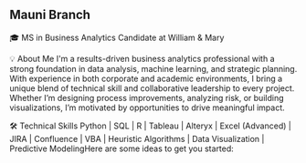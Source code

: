 ## Mauni Branch


🎓 MS in Business Analytics Candidate at William & Mary

💡 About Me
I'm a results-driven business analytics professional with a strong foundation in data analysis, machine learning, and strategic planning. With experience in both corporate and academic environments, I bring a unique blend of technical skill and collaborative leadership to every project. Whether I’m designing process improvements, analyzing risk, or building visualizations, I’m motivated by opportunities to drive meaningful impact.

🛠 Technical Skills
Python | SQL | R | Tableau | Alteryx | Excel (Advanced) | JIRA | Confluence | VBA | Heuristic Algorithms | Data Visualization | Predictive ModelingHere are some ideas to get you started:

